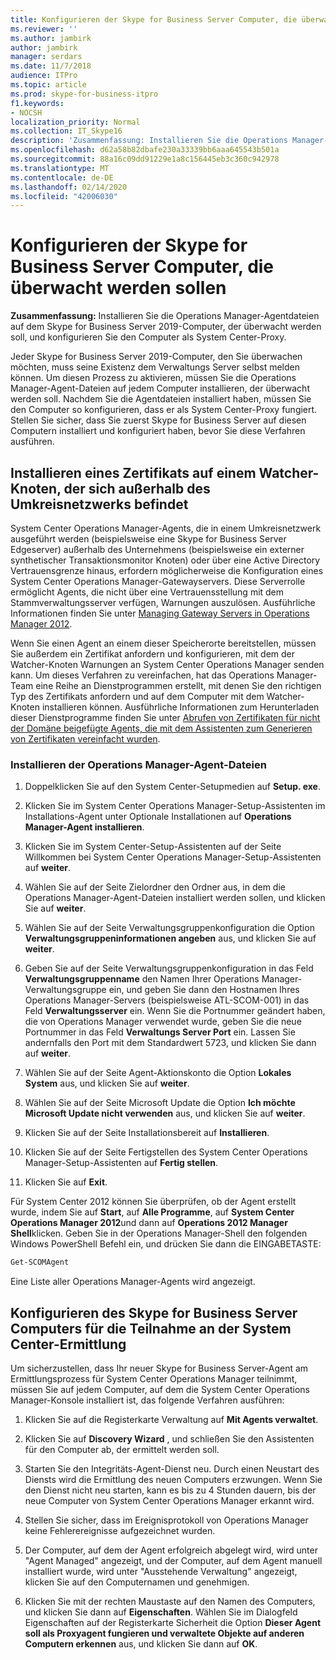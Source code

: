 ```yaml
---
title: Konfigurieren der Skype for Business Server Computer, die überwacht werden sollen
ms.reviewer: ''
ms.author: jambirk
author: jambirk
manager: serdars
ms.date: 11/7/2018
audience: ITPro
ms.topic: article
ms.prod: skype-for-business-itpro
f1.keywords:
- NOCSH
localization_priority: Normal
ms.collection: IT_Skype16
description: 'Zusammenfassung: Installieren Sie die Operations Manager-Agentdateien auf dem Skype for Business Server 2019-Computer, der überwacht werden soll, und konfigurieren Sie den Computer als System Center-Proxy.'
ms.openlocfilehash: d62a58b82dbafe230a33339bb6aaa645543b501a
ms.sourcegitcommit: 88a16c09dd91229e1a8c156445eb3c360c942978
ms.translationtype: MT
ms.contentlocale: de-DE
ms.lasthandoff: 02/14/2020
ms.locfileid: "42006030"
---
```

# <a name="configure-the-skype-for-business-server-computers-that-will-be-monitored"></a>Konfigurieren der Skype for Business Server Computer, die überwacht werden sollen

**Zusammenfassung:** Installieren Sie die Operations Manager-Agentdateien auf dem Skype for Business Server 2019-Computer, der überwacht werden soll, und konfigurieren Sie den Computer als System Center-Proxy.

Jeder Skype for Business Server 2019-Computer, den Sie überwachen möchten, muss seine Existenz dem Verwaltungs Server selbst melden können. Um diesen Prozess zu aktivieren, müssen Sie die Operations Manager-Agent-Dateien auf jedem Computer installieren, der überwacht werden soll. Nachdem Sie die Agentdateien installiert haben, müssen Sie den Computer so konfigurieren, dass er als System Center-Proxy fungiert. Stellen Sie sicher, dass Sie zuerst Skype for Business Server auf diesen Computern installiert und konfiguriert haben, bevor Sie diese Verfahren ausführen.

## <a name="installing-a-certificate-on-a-watcher-node-located-outside-the-perimeter-network"></a>Installieren eines Zertifikats auf einem Watcher-Knoten, der sich außerhalb des Umkreisnetzwerks befindet
<a name="watcher_node_outside"> </a>

System Center Operations Manager-Agents, die in einem Umkreisnetzwerk ausgeführt werden (beispielsweise eine Skype for Business Server Edgeserver) außerhalb des Unternehmens (beispielsweise ein externer synthetischer Transaktionsmonitor Knoten) oder über eine Active Directory Vertrauensgrenze hinaus, erfordern möglicherweise die Konfiguration eines System Center Operations Manager-Gatewayservers. Diese Serverrolle ermöglicht Agents, die nicht über eine Vertrauensstellung mit dem Stammverwaltungsserver verfügen, Warnungen auszulösen. Ausführliche Informationen finden Sie unter [Managing Gateway Servers in Operations Manager 2012](https://technet.microsoft.com/library/hh212823.aspx).

Wenn Sie einen Agent an einem dieser Speicherorte bereitstellen, müssen Sie außerdem ein Zertifikat anfordern und konfigurieren, mit dem der Watcher-Knoten Warnungen an System Center Operations Manager senden kann. Um dieses Verfahren zu vereinfachen, hat das Operations Manager-Team eine Reihe an Dienstprogrammen erstellt, mit denen Sie den richtigen Typ des Zertifikats anfordern und auf dem Computer mit dem Watcher-Knoten installieren können. Ausführliche Informationen zum Herunterladen dieser Dienstprogramme finden Sie unter [Abrufen von Zertifikaten für nicht der Domäne beigefügte Agents, die mit dem Assistenten zum Generieren von Zertifikaten vereinfacht wurden](https://go.microsoft.com/fwlink/p/?LinkID=267421&amp;amp;clcid=0x409).

### <a name="installing-the-operation-manager-agent-files"></a>Installieren der Operations Manager-Agent-Dateien

1. Doppelklicken Sie auf den System Center-Setupmedien auf **Setup. exe**.

2. Klicken Sie im System Center Operations Manager-Setup-Assistenten im Installations-Agent unter Optionale Installationen auf **Operations Manager-Agent installieren**.

3. Klicken Sie im System Center-Setup-Assistenten auf der Seite Willkommen bei System Center Operations Manager-Setup-Assistenten auf **weiter**.

4. Wählen Sie auf der Seite Zielordner den Ordner aus, in dem die Operations Manager-Agent-Dateien installiert werden sollen, und klicken Sie auf **weiter**.

5. Wählen Sie auf der Seite Verwaltungsgruppenkonfiguration die Option **Verwaltungsgruppeninformationen angeben** aus, und klicken Sie auf **weiter**.

6. Geben Sie auf der Seite Verwaltungsgruppenkonfiguration in das Feld **Verwaltungsgruppenname** den Namen Ihrer Operations Manager-Verwaltungsgruppe ein, und geben Sie dann den Hostnamen Ihres Operations Manager-Servers (beispielsweise ATL-SCOM-001) in das Feld **Verwaltungsserver** ein. Wenn Sie die Portnummer geändert haben, die von Operations Manager verwendet wurde, geben Sie die neue Portnummer in das Feld **Verwaltungs Server Port** ein. Lassen Sie andernfalls den Port mit dem Standardwert 5723, und klicken Sie dann auf **weiter**.

7. Wählen Sie auf der Seite Agent-Aktionskonto die Option **Lokales System** aus, und klicken Sie auf **weiter**.

8. Wählen Sie auf der Seite Microsoft Update die Option **Ich möchte Microsoft Update nicht verwenden** aus, und klicken Sie auf **weiter**.

9. Klicken Sie auf der Seite Installationsbereit auf **Installieren**.

10. Klicken Sie auf der Seite Fertigstellen des System Center Operations Manager-Setup-Assistenten auf **Fertig stellen**.

11. Klicken Sie auf **Exit**.

Für System Center 2012 können Sie überprüfen, ob der Agent erstellt wurde, indem Sie auf **Start**, auf **Alle Programme**, auf **System Center Operations Manager 2012**und dann auf **Operations 2012 Manager Shell**klicken. Geben Sie in der Operations Manager-Shell den folgenden Windows PowerShell Befehl ein, und drücken Sie dann die EINGABETASTE:
```PowerShell
Get-SCOMAgent
```

Eine Liste aller Operations Manager-Agents wird angezeigt.
## <a name="configuring-the-skype-for-business-server-computer-to-participate-in-system-center-discovery"></a>Konfigurieren des Skype for Business Server Computers für die Teilnahme an der System Center-Ermittlung
<a name="watcher_node_outside"> </a>

Um sicherzustellen, dass Ihr neuer Skype for Business Server-Agent am Ermittlungsprozess für System Center Operations Manager teilnimmt, müssen Sie auf jedem Computer, auf dem die System Center Operations Manager-Konsole installiert ist, das folgende Verfahren ausführen:

1. Klicken Sie auf die Registerkarte Verwaltung auf **Mit Agents verwaltet**.

2. Klicken Sie auf **Discovery Wizard** , und schließen Sie den Assistenten für den Computer ab, der ermittelt werden soll.

3. Starten Sie den Integritäts-Agent-Dienst neu. Durch einen Neustart des Diensts wird die Ermittlung des neuen Computers erzwungen. Wenn Sie den Dienst nicht neu starten, kann es bis zu 4 Stunden dauern, bis der neue Computer von System Center Operations Manager erkannt wird.

4. Stellen Sie sicher, dass im Ereignisprotokoll von Operations Manager keine Fehlerereignisse aufgezeichnet wurden.

5. Der Computer, auf dem der Agent erfolgreich abgelegt wird, wird unter "Agent Managed" angezeigt, und der Computer, auf dem Agent manuell installiert wurde, wird unter "Ausstehende Verwaltung" angezeigt, klicken Sie auf den Computernamen und genehmigen.

6. Klicken Sie mit der rechten Maustaste auf den Namen des Computers, und klicken Sie dann auf **Eigenschaften**. Wählen Sie im Dialogfeld Eigenschaften auf der Registerkarte Sicherheit die Option **Dieser Agent soll als Proxyagent fungieren und verwaltete Objekte auf anderen Computern erkennen** aus, und klicken Sie dann auf **OK**.


